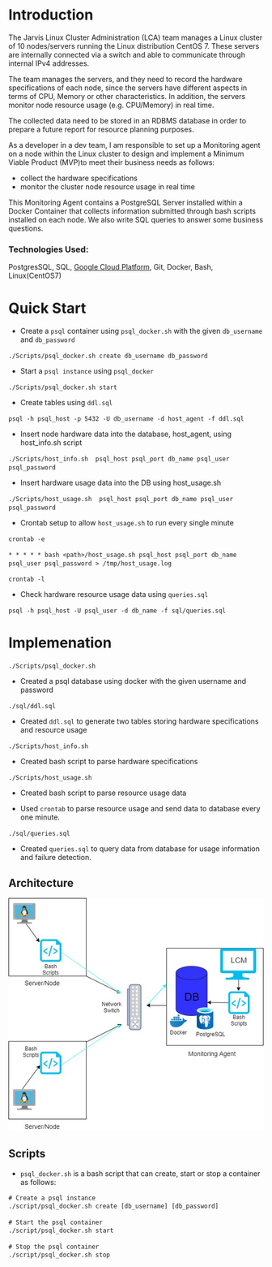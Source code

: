 # Introduction
The Jarvis Linux Cluster Administration (LCA) team manages a Linux cluster of 10 nodes/servers running the Linux distribution CentOS 7. These servers are internally connected via a switch and able to communicate through internal IPv4 addresses.

The team manages the servers, and they need to record the hardware specifications of each node, since
the servers have different aspects in terms of CPU, Memory or other characteristics. In addition, the servers monitor node resource usage (e.g. CPU/Memory) in real time.

The collected data need to be stored in an RDBMS database in order to prepare a future report for resource planning purposes.

As a developer in a dev team, I am responsible to set up a Monitoring agent on a node within the
Linux cluster to design and implement a Minimum Viable Product (MVP)to meet their business needs as follows:
- collect the hardware specifications
- monitor the cluster node resource usage in real time

This Monitoring Agent contains a PostgreSQL Server installed within a Docker Container that collects information submitted through bash scripts installed on each node. We also write SQL queries to answer some business questions.


### Technologies Used: 
PostgresSQL, SQL, [Google Cloud Platform](https://console.cloud.google.com/), Git, Docker, Bash, Linux(CentOS7)

# Quick Start

- Create a `psql` container using `psql_docker.sh` with the given `db_username` and `db_password`
  
`./Scripts/psql_docker.sh create db_username db_password`
- Start a `psql instance` using `psql_docker`

`./Scripts/psql_docker.sh start`
- Create tables using `ddl.sql`

`psql -h psql_host -p 5432 -U db_username -d host_agent -f ddl.sql`
- Insert node hardware data into the database, host_agent, using host_info.sh script
  
`./Scripts/host_info.sh  psql_host psql_port db_name psql_user psql_password`
- Insert hardware usage data into the DB using host_usage.sh
  
`./Scripts/host_usage.sh  psql_host psql_port db_name psql_user psql_password`
- Crontab setup to allow `host_usage.sh` to run every single minute
 
`crontab -e`

`* * * * * bash <path>/host_usage.sh psql_host psql_port db_name psql_user psql_password > /tmp/host_usage.log`

`crontab -l`

- Check hardware resource usage data using `queries.sql`
  
`psql -h psql_host -U psql_user -d db_name -f sql/queries.sql`

# Implemenation
`./Scripts/psql_docker.sh`

- Created a psql database using docker with the given username and password

`./sql/ddl.sql`

- Created `ddl.sql` to generate two tables storing hardware specifications and resource usage

`./Scripts/host_info.sh`
- Created bash script to parse hardware specifications

`./Scripts/host_usage.sh`
- Created bash script to parse resource usage data

- Used `crontab` to parse resource usage and send data to database every one minute.

`./sql/queries.sql`
- Created `queries.sql` to query data from database for usage information and failure detection.

## Architecture
<p align="center">
  <img src="https://github.com/halmasieh/-jarvis_data_eng_HomaAlmasieh/blob/develop/linux_sql/assets/Architecture-linux_sql%20(1).jpg" alt=""/>
</p>

## Scripts
- `psql_docker.sh` is a bash script that can create, start or stop a container as follows:
```
# Create a psql instance
./script/psql_docker.sh create [db_username] [db_password]

# Start the psql container
./script/psql_docker.sh start

# Stop the psql container
./script/psql_docker.sh stop

```